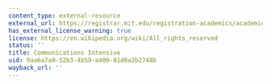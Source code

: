 ```yaml
---
content_type: external-resource
external_url: https://registrar.mit.edu/registration-academics/academic-requirements/communication-requirement/ci-hhw-subjects
has_external_license_warning: true
license: https://en.wikipedia.org/wiki/All_rights_reserved
status: ''
title: Communications Intensive
uid: 9aa6a7a9-52b3-4b59-a400-81d0a2b2748b
wayback_url: ''
---
```

